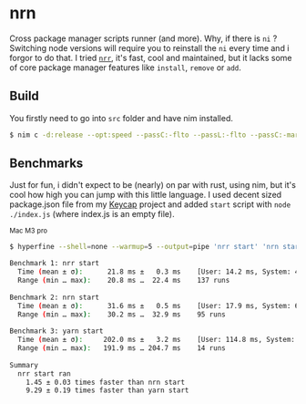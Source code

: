 # nrn

Cross package manager scripts runner (and more). Why, if there is `ni` ? Switching node versions will require you to reinstall the `ni` every time and i forgor to do that.
I tried [`nrr`](https://github.com/ryanccn/nrr), it's fast, cool and maintained, but it lacks some of core package manager features like `install`, `remove` or `add`.

## Build

You firstly need to go into `src` folder and have nim installed.

```sh
$ nim c -d:release --opt:speed --passC:-flto --passL:-flto --passC:-march=native --passL:-march=native --threads:off --out:../release/nrn nrn.nim
```

## Benchmarks

Just for fun, i didn't expect to be (nearly) on par with rust, using nim, but it's cool how high you can jump with this little language. I used decent sized package.json file
from my [Keycap](https://github.com/logotip4ik/keycap) project and added `start` script with `node ./index.js` (where index.js is an empty file).


<small>Mac M3 pro</small>

```sh
$ hyperfine --shell=none --warmup=5 --output=pipe 'nrr start' 'nrn start' 'yarn start'

Benchmark 1: nrr start
  Time (mean ± σ):      21.8 ms ±   0.3 ms    [User: 14.2 ms, System: 4.1 ms]
  Range (min … max):    20.8 ms …  22.4 ms    137 runs
 
Benchmark 2: nrn start
  Time (mean ± σ):      31.6 ms ±   0.5 ms    [User: 17.9 ms, System: 6.6 ms]
  Range (min … max):    30.2 ms …  32.9 ms    95 runs
 
Benchmark 3: yarn start
  Time (mean ± σ):     202.0 ms ±   3.2 ms    [User: 114.8 ms, System: 20.3 ms]
  Range (min … max):   191.9 ms … 204.7 ms    14 runs
 
Summary
  nrr start ran
    1.45 ± 0.03 times faster than nrn start
    9.29 ± 0.19 times faster than yarn start
```
